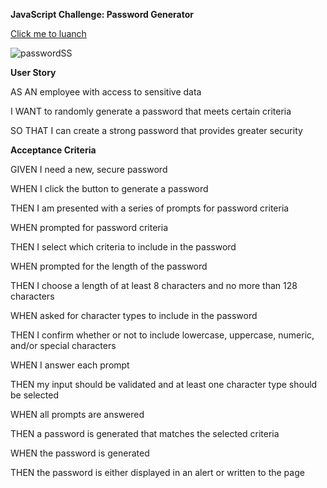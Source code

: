 **JavaScript Challenge: Password Generator**

[Click me to luanch](https://aaronliuxm.github.io/Password-generator/)

![passwordSS](https://user-images.githubusercontent.com/104994115/176980130-5efae2a4-d626-4806-b34a-11e17a13d806.PNG)


**User Story**

AS AN employee with access to sensitive data

I WANT to randomly generate a password that meets certain criteria

SO THAT I can create a strong password that provides greater security

**Acceptance Criteria**

GIVEN I need a new, secure password

WHEN I click the button to generate a password

THEN I am presented with a series of prompts for password criteria

WHEN prompted for password criteria

THEN I select which criteria to include in the password

WHEN prompted for the length of the password

THEN I choose a length of at least 8 characters and no more than 128 characters

WHEN asked for character types to include in the password

THEN I confirm whether or not to include lowercase, uppercase, numeric, and/or special characters

WHEN I answer each prompt

THEN my input should be validated and at least one character type should be selected

WHEN all prompts are answered

THEN a password is generated that matches the selected criteria

WHEN the password is generated

THEN the password is either displayed in an alert or written to the page
